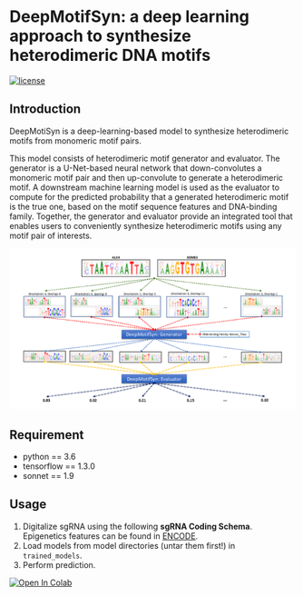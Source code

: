# DeepMotifSyn: a deep learning approach to synthesize heterodimeric DNA motifs
[![license](https://img.shields.io/github/license/mashape/apistatus.svg?maxAge=2592000)](https://github.com/JasonLinjc/deepMotifSyn/LICENSE)

## Introduction
DeepMotiSyn is a deep-learning-based model to synthesize heterodimeric motifs from monomeric motif pairs. 
 
This model consists of heterodimeric motif generator and evaluator. The generator is a U-Net-based neural network that down-convolutes a monomeric motif pair and then up-convolute to generate a heterodimeric motif. A downstream machine learning model is used as the evaluator to compute for the predicted probability that a generated heterodimeric motif is the true one, based on the motif sequence features and DNA-binding family. Together, the generator and evaluator provide an integrated tool that enables users to conveniently synthesize heterodimeric motifs using any motif pair of interests.


 <img src="images/deepMotifSyn.png"/>
 


## Requirement
* python == 3.6
* tensorflow == 1.3.0
* sonnet == 1.9

## Usage
1. Digitalize sgRNA using the following **sgRNA Coding Schema**. Epigenetics features can be found in [ENCODE](https://www.encodeproject.org/).
2. Load models from model directories (untar them first!) in `trained_models`. 
3. Perform prediction.

[![Open In Colab](https://colab.research.google.com/assets/colab-badge.svg)](https://colab.research.google.com/github/googlecolab/colabtools/blob/master/notebooks/colab-github-demo.ipynb)
